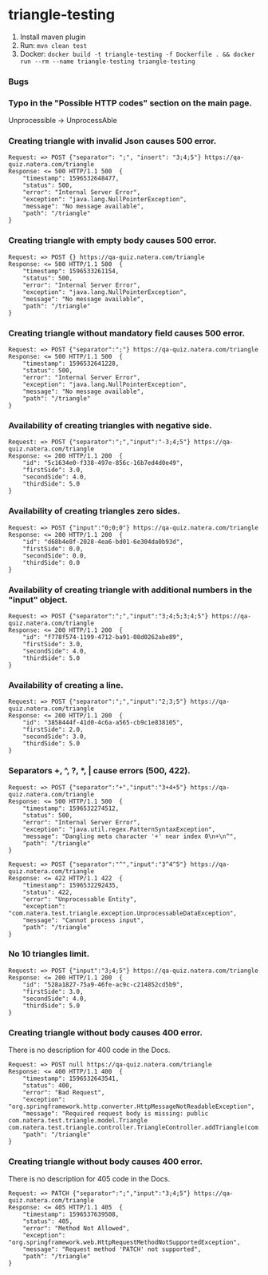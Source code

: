 # triangle-testing

1. Install maven plugin
2. Run: ```mvn clean test```
3. Docker: ```docker build -t triangle-testing -f Dockerfile . && docker run --rm --name triangle-testing triangle-testing```
 

### Bugs
### Typo in the "Possible HTTP codes" section on the main page.
Unprocessible -> UnprocessAble

### Creating triangle with invalid Json causes 500 error.
```
Request: => POST {"separator": ";", "insert": "3;4;5"} https://qa-quiz.natera.com/triangle
Response: <= 500 HTTP/1.1 500  {
    "timestamp": 1596532648477,
    "status": 500,
    "error": "Internal Server Error",
    "exception": "java.lang.NullPointerException",
    "message": "No message available",
    "path": "/triangle"
}
```

### Creating triangle with empty body causes 500 error.
```
Request: => POST {} https://qa-quiz.natera.com/triangle
Response: <= 500 HTTP/1.1 500  {
    "timestamp": 1596533261154,
    "status": 500,
    "error": "Internal Server Error",
    "exception": "java.lang.NullPointerException",
    "message": "No message available",
    "path": "/triangle"
}
```

### Creating triangle without mandatory field causes 500 error.
```
Request: => POST {"separator":";"} https://qa-quiz.natera.com/triangle
Response: <= 500 HTTP/1.1 500  {
    "timestamp": 1596532641228,
    "status": 500,
    "error": "Internal Server Error",
    "exception": "java.lang.NullPointerException",
    "message": "No message available",
    "path": "/triangle"
}
```

### Availability of creating triangles with negative side.
```
Request: => POST {"separator":";","input":"-3;4;5"} https://qa-quiz.natera.com/triangle
Response: <= 200 HTTP/1.1 200  {
    "id": "5c1634e0-f338-497e-856c-16b7ed4d0e49",
    "firstSide": 3.0,
    "secondSide": 4.0,
    "thirdSide": 5.0
}
```

### Availability of creating triangles zero sides.
```
Request: => POST {"input":"0;0;0"} https://qa-quiz.natera.com/triangle
Response: <= 200 HTTP/1.1 200  {
    "id": "d68b4e8f-2028-4ea6-bd01-6e304da0b93d",
    "firstSide": 0.0,
    "secondSide": 0.0,
    "thirdSide": 0.0
}
```

### Availability of creating triangle with additional numbers in the "input" object.
```
Request: => POST {"separator":";","input":"3;4;5;3;4;5"} https://qa-quiz.natera.com/triangle
Response: <= 200 HTTP/1.1 200  {
    "id": "f778f574-1199-4712-ba91-08d0262abe89",
    "firstSide": 3.0,
    "secondSide": 4.0,
    "thirdSide": 5.0
}
```

### Availability of creating a line.
```
Request: => POST {"separator":";","input":"2;3;5"} https://qa-quiz.natera.com/triangle
Response: <= 200 HTTP/1.1 200  {
    "id": "3858444f-41d0-4c6a-a565-cb9c1e838105",
    "firstSide": 2.0,
    "secondSide": 3.0,
    "thirdSide": 5.0
}
```

###  Separators +, ^, ?, *, | cause errors (500, 422).
```
Request: => POST {"separator":"+","input":"3+4+5"} https://qa-quiz.natera.com/triangle
Response: <= 500 HTTP/1.1 500  {
    "timestamp": 1596532274512,
    "status": 500,
    "error": "Internal Server Error",
    "exception": "java.util.regex.PatternSyntaxException",
    "message": "Dangling meta character '+' near index 0\n+\n^",
    "path": "/triangle"
}
```

```
Request: => POST {"separator":"^","input":"3^4^5"} https://qa-quiz.natera.com/triangle
Response: <= 422 HTTP/1.1 422  {
    "timestamp": 1596532292435,
    "status": 422,
    "error": "Unprocessable Entity",
    "exception": "com.natera.test.triangle.exception.UnprocessableDataException",
    "message": "Cannot process input",
    "path": "/triangle"
}
```

### No 10 triangles limit.
```
Request: => POST {"input":"3;4;5"} https://qa-quiz.natera.com/triangle
Response: <= 200 HTTP/1.1 200  {
    "id": "528a1827-75a9-46fe-ac9c-c214852cd5b9",
    "firstSide": 3.0,
    "secondSide": 4.0,
    "thirdSide": 5.0
}
```
### Creating triangle without body causes 400 error.
There is no description for 400 code in the Docs.

```
Request: => POST null https://qa-quiz.natera.com/triangle
Response: <= 400 HTTP/1.1 400  {
    "timestamp": 1596532643541,
    "status": 400,
    "error": "Bad Request",
    "exception": "org.springframework.http.converter.HttpMessageNotReadableException",
    "message": "Required request body is missing: public com.natera.test.triangle.model.Triangle com.natera.test.triangle.controller.TriangleController.addTriangle(com.natera.test.triangle.model.TriangleInput,javax.servlet.http.HttpServletRequest)",
    "path": "/triangle"
}
```

### Creating triangle without body causes 400 error.
There is no description for 405 code in the Docs.

```
Request: => PATCH {"separator":";","input":"3;4;5"} https://qa-quiz.natera.com/triangle
Response: <= 405 HTTP/1.1 405  {
    "timestamp": 1596537639508,
    "status": 405,
    "error": "Method Not Allowed",
    "exception": "org.springframework.web.HttpRequestMethodNotSupportedException",
    "message": "Request method 'PATCH' not supported",
    "path": "/triangle"
}
```

